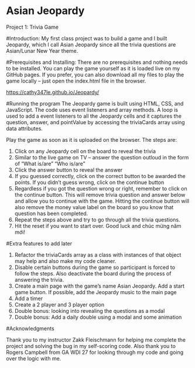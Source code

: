 # Asian Jeopardy
Project 1: Trivia Game

#Introduction: 
My first class project was to build a game and I built Jeopardy, which I call Asian Jeopardy since all the trivia questions are Asian/Lunar New Year theme. 

#Prerequisites and Installing: 
There are no prerequisites and nothing needs to be installed.  You can play the game yourself as it is loaded live on my GitHub pages. If you prefer, you can also download all my files to play the game locally – just open the index.html file in the browser. 

https://cathy347le.github.io/Jeopardy/


#Running the program
The Jeopardy game is built using HTML, CSS, and JavaScript. The code uses event listeners and array methods. A loop is used to add a event listeners to all the Jeopardy cells and it captures the question, answer, and pointValue by accessing the triviaCards array using data attributes. 


Play the game as soon as it is uploaded on the browser. The steps are:

1.	Click on any Jeopardy cell on the board to reveal the trivia 
2.	Similar to the live game on TV – answer the question outloud in the form of “What is/are” “Who is/are” 
3.	Click the answer button to reveal the answer
4.	If you guessed correctly, click on the correct button to be awarded the points. If you didn’t guess wrong, click on the continue button 
5.	Regardless if you got the question wrong or right, remember to click on the continue button. This will remove trivia question and answer below and allow you to continue with the game. Hitting the continue button will also remove the money value label on the board so you know that question has been completed. 
6.	Repeat the steps above and try to go through all the trivia questions.
7.	Hit the reset if you want to start over. Good luck and chúc mừng năm mới! 


#Extra features to add later
1.	Refactor the triviaCards array as a class with instances of that object may help and also make my code cleaner. 
2.	Disable certain buttons during the game so participant is forced to follow the steps. Also deactivate the board during the process of answering the trivia. 
3.	Create a main page with the game’s name Asian Jeopardy. Add a start game button. If possible, add the Jeopardy music to the main page
4.	Add a timer
5.	Create a 2 player and 3 player option
6.	Double bonus: looking into revealing the questions as a modal
7.	Double bonus: Add a daily double using a modal and some animation 


#Acknowledgments

Thank you to my instructor Zakk Fleischmann for helping me complete the project and solving the bug in my self-scoring code. Also thank you to Rogers Campbell from GA WDI 27 for looking through my code and going over the logic with me. 

